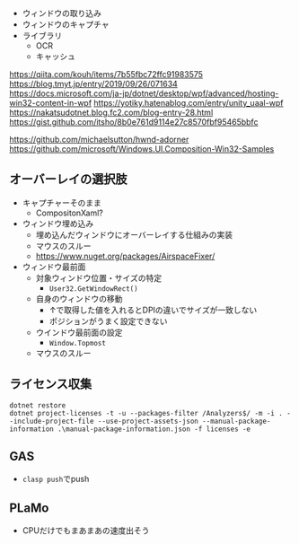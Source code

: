 ﻿* ウィンドウの取り込み
* ウィンドウのキャプチャ
* ライブラリ
  * OCR
  * キャッシュ

https://qiita.com/kouh/items/7b55fbc72ffc91983575
https://blog.tmyt.jp/entry/2019/09/26/071634
https://docs.microsoft.com/ja-jp/dotnet/desktop/wpf/advanced/hosting-win32-content-in-wpf
https://yotiky.hatenablog.com/entry/unity_uaal-wpf
https://nakatsudotnet.blog.fc2.com/blog-entry-28.html
https://gist.github.com/itsho/8b0e761d9114e27c8570fbf95465bbfc

https://github.com/michaelsutton/hwnd-adorner
https://github.com/microsoft/Windows.UI.Composition-Win32-Samples

## オーバーレイの選択肢

* キャプチャーそのまま
  * CompositonXaml?
* ウィンドウ埋め込み
  * 埋め込んだウィンドウにオーバーレイする仕組みの実装
  * マウスのスルー
  * https://www.nuget.org/packages/AirspaceFixer/
* ウィンドウ最前面
  * 対象ウィンドウ位置・サイズの特定
    * `User32.GetWindowRect()`
  * 自身のウィンドウの移動
    * ↑で取得した値を入れるとDPIの違いでサイズが一致しない
    * ポジションがうまく設定できない
  * ウインドウ最前面の設定
    * `Window.Topmost`
  * マウスのスルー


## ライセンス収集

```
dotnet restore
dotnet project-licenses -t -u --packages-filter /Analyzers$/ -m -i . --include-project-file --use-project-assets-json --manual-package-information .\manual-package-information.json -f licenses -e
```

## GAS

* `clasp push`でpush


## PLaMo

* CPUだけでもまあまあの速度出そう

